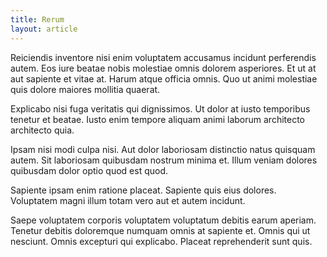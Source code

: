 ```yaml
---
title: Rerum
layout: article
---
```

Reiciendis inventore nisi enim voluptatem accusamus incidunt perferendis autem. Eos iure beatae nobis molestiae omnis dolorem asperiores. Et ut at aut sapiente et vitae at. Harum atque officia omnis. Quo ut animi molestiae quis dolore maiores mollitia quaerat.

Explicabo nisi fuga veritatis qui dignissimos. Ut dolor at iusto temporibus tenetur et beatae. Iusto enim tempore aliquam animi laborum architecto architecto quia.

Ipsam nisi modi culpa nisi. Aut dolor laboriosam distinctio natus quisquam autem. Sit laboriosam quibusdam nostrum minima et. Illum veniam dolores quibusdam dolor optio quod est quod.

Sapiente ipsam enim ratione placeat. Sapiente quis eius dolores. Voluptatem magni illum totam vero aut et autem incidunt.

Saepe voluptatem corporis voluptatem voluptatum debitis earum aperiam. Tenetur debitis doloremque numquam omnis at sapiente et. Omnis qui ut nesciunt. Omnis excepturi qui explicabo. Placeat reprehenderit sunt quis.
